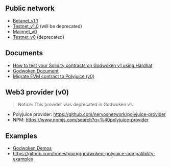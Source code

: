 ## Public network

* [Betanet_v1.1](./betanet_v1.1)
* [Testnet_v1.0](./testnet_v1/) (will be deprecated)
* [Mainnet_v0](./mainnet)
* [Testnet_v0](./testnet_v0) (deprecated)

## Documents

* [How to test your Solidity contracts on Godwoken v1 using Hardhat](https://github.com/nervosnetwork/godwoken-tests)
* [Godwoken Document](https://docs.godwoken.io)
* [Migrate EVM contract to Polyjuice (v0)](https://github.com/nervosnetwork/godwoken/blob/master/docs/migrate_evm_contract_to_polyjuice.md)

## Web3 provider (v0)

> Notice: 
This provider was deprecated in Godwoken v1.

* Polyjuice provider: https://github.com/nervosnetwork/polyjuice-provider
* NPM: https://www.npmjs.com/search?q=%40polyjuice-provider

## Examples

* [Godwoken Demos](https://github.com/classicalliu/gw-demos)
* https://github.com/honestgoing/godwoken-polyjuice-compatibility-examples
